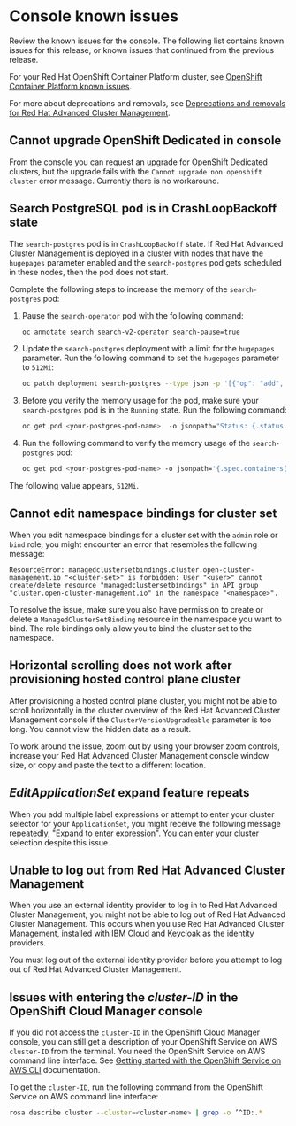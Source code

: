 # Console known issues

Review the known issues for the console. The following list contains known issues for this release, or known issues that continued from the previous release. 

For your Red Hat OpenShift Container Platform cluster, see [OpenShift Container Platform known issues](https://docs.redhat.com/documentation/en-us/openshift_container_platform/4.15/html/release_notes#ocp-4-15-known-issues). 

For more about deprecations and removals, see [Deprecations and removals for Red Hat Advanced Cluster Management](../release_notes/acm_deprecate_remove.adoc#deprecations-removals-acm).

## Cannot upgrade OpenShift Dedicated in console

From the console you can request an upgrade for OpenShift Dedicated clusters, but the upgrade fails with the `Cannot upgrade non openshift cluster` error message. Currently there is no workaround. 

## Search PostgreSQL pod is in CrashLoopBackoff state

The `search-postgres` pod is in `CrashLoopBackoff` state. If Red Hat Advanced Cluster Management is deployed in a cluster with nodes that have the `hugepages` parameter enabled and the `search-postgres` pod gets scheduled in these nodes, then the pod does not start.

Complete the following steps to increase the memory of the `search-postgres` pod:

1. Pause the `search-operator` pod with the following command:

   ```bash
   oc annotate search search-v2-operator search-pause=true
   ```
2. Update the `search-postgres` deployment with a limit for the `hugepages` parameter. Run the following command to set the `hugepages` parameter to `512Mi`:

   ```bash
   oc patch deployment search-postgres --type json -p '[{"op": "add", "path": "/spec/template/spec/containers/0/resources/limits/hugepages-2Mi", "value":"512Mi"}]'
   ```
3. Before you verify the memory usage for the pod, make sure your `search-postgres` pod is in the `Running` state. Run the following command:

   ```bash
   oc get pod <your-postgres-pod-name>  -o jsonpath="Status: {.status.phase}"
   ```
4. Run the following command to verify the memory usage of the `search-postgres` pod:

   ```bash
   oc get pod <your-postgres-pod-name> -o jsonpath='{.spec.containers[0].resources.limits.hugepages-2Mi}'
   ```

The following value appears, `512Mi`.

## Cannot edit namespace bindings for cluster set

When you edit namespace bindings for a cluster set with the `admin` role or `bind` role, you might encounter an error that resembles the following message:

`ResourceError: managedclustersetbindings.cluster.open-cluster-management.io "<cluster-set>" is forbidden: User "<user>" cannot create/delete resource "managedclustersetbindings" in API group "cluster.open-cluster-management.io" in the namespace "<namespace>".`

To resolve the issue, make sure you also have permission to create or delete a `ManagedClusterSetBinding` resource in the namespace you want to bind. The role bindings only allow you to bind the cluster set to the namespace.

## Horizontal scrolling does not work after provisioning hosted control plane cluster

After provisioning a hosted control plane cluster, you might not be able to scroll horizontally in the cluster overview of the Red Hat Advanced Cluster Management console if the `ClusterVersionUpgradeable` parameter is too long. You cannot view the hidden data as a result.

To work around the issue, zoom out by using your browser zoom controls, increase your Red Hat Advanced Cluster Management console window size, or copy and paste the text to a different location.

## _EditApplicationSet_ expand feature repeats

When you add multiple label expressions or attempt to enter your cluster selector for your `ApplicationSet`, you might receive the following message repeatedly,  "Expand to enter expression". You can enter your cluster selection despite this issue.

## Unable to log out from Red Hat Advanced Cluster Management

When you use an external identity provider to log in to Red Hat Advanced Cluster Management, you might not be able to log out of Red Hat Advanced Cluster Management. This occurs when you use Red Hat Advanced Cluster Management, installed with IBM Cloud and Keycloak as the identity providers.

You must log out of the external identity provider before you attempt to log out of Red Hat Advanced Cluster Management.

## Issues with entering the _cluster-ID_ in the OpenShift Cloud Manager console

If you did not access the `cluster-ID` in the OpenShift Cloud Manager console, you can still get a description of your OpenShift Service on AWS `cluster-ID` from the terminal. You need the OpenShift Service on AWS command line interface. See [Getting started with the OpenShift Service on AWS CLI](https://docs.redhat.com/en/documentation/red_hat_openshift_service_on_aws/4/html/rosa_cli/rosa-get-started-cli#rosa-get-started-cli) documentation.

To get the `cluster-ID`, run the following command from the OpenShift Service on AWS command line interface:

```bash
rosa describe cluster --cluster=<cluster-name> | grep -o ’^ID:.*
```
